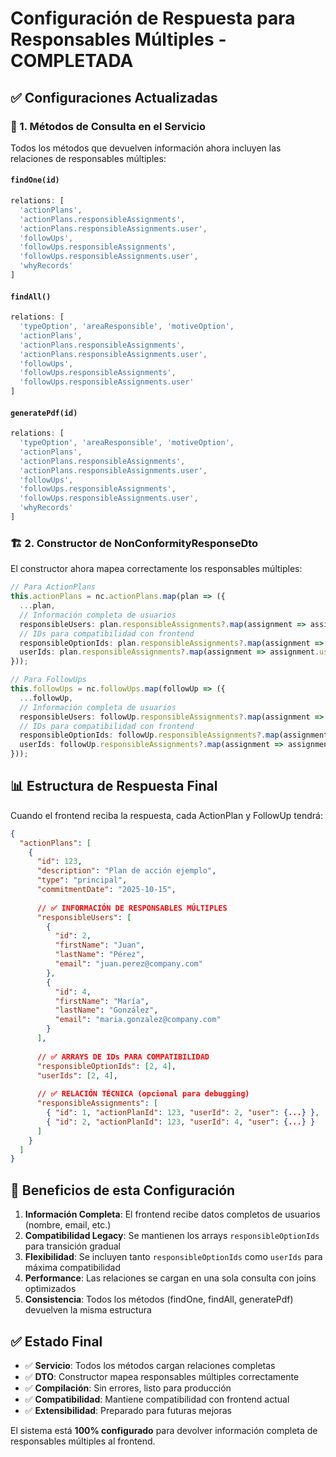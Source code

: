 # Configuración de Respuesta para Responsables Múltiples - COMPLETADA

## ✅ Configuraciones Actualizadas

### 🔄 1. Métodos de Consulta en el Servicio

Todos los métodos que devuelven información ahora incluyen las relaciones de responsables múltiples:

#### `findOne(id)` 
```typescript
relations: [
  'actionPlans', 
  'actionPlans.responsibleAssignments',
  'actionPlans.responsibleAssignments.user',
  'followUps', 
  'followUps.responsibleAssignments',
  'followUps.responsibleAssignments.user',
  'whyRecords'
]
```

#### `findAll()`
```typescript
relations: [
  'typeOption', 'areaResponsible', 'motiveOption',
  'actionPlans', 
  'actionPlans.responsibleAssignments',
  'actionPlans.responsibleAssignments.user',
  'followUps', 
  'followUps.responsibleAssignments',
  'followUps.responsibleAssignments.user'
]
```

#### `generatePdf(id)`
```typescript
relations: [
  'typeOption', 'areaResponsible', 'motiveOption', 
  'actionPlans', 
  'actionPlans.responsibleAssignments',
  'actionPlans.responsibleAssignments.user',
  'followUps', 
  'followUps.responsibleAssignments',
  'followUps.responsibleAssignments.user',
  'whyRecords'
]
```

### 🏗️ 2. Constructor de NonConformityResponseDto

El constructor ahora mapea correctamente los responsables múltiples:

```typescript
// Para ActionPlans
this.actionPlans = nc.actionPlans.map(plan => ({
  ...plan,
  // Información completa de usuarios
  responsibleUsers: plan.responsibleAssignments?.map(assignment => assignment.user) || [],
  // IDs para compatibilidad con frontend
  responsibleOptionIds: plan.responsibleAssignments?.map(assignment => assignment.userId) || [],
  userIds: plan.responsibleAssignments?.map(assignment => assignment.userId) || []
}));

// Para FollowUps
this.followUps = nc.followUps.map(followUp => ({
  ...followUp,
  // Información completa de usuarios
  responsibleUsers: followUp.responsibleAssignments?.map(assignment => assignment.user) || [],
  // IDs para compatibilidad con frontend
  responsibleOptionIds: followUp.responsibleAssignments?.map(assignment => assignment.userId) || [],
  userIds: followUp.responsibleAssignments?.map(assignment => assignment.userId) || []
}));
```

## 📊 Estructura de Respuesta Final

Cuando el frontend reciba la respuesta, cada ActionPlan y FollowUp tendrá:

```json
{
  "actionPlans": [
    {
      "id": 123,
      "description": "Plan de acción ejemplo",
      "type": "principal",
      "commitmentDate": "2025-10-15",
      
      // ✅ INFORMACIÓN DE RESPONSABLES MÚLTIPLES
      "responsibleUsers": [
        {
          "id": 2,
          "firstName": "Juan",
          "lastName": "Pérez",
          "email": "juan.perez@company.com"
        },
        {
          "id": 4,
          "firstName": "María",
          "lastName": "González", 
          "email": "maria.gonzalez@company.com"
        }
      ],
      
      // ✅ ARRAYS DE IDs PARA COMPATIBILIDAD
      "responsibleOptionIds": [2, 4],
      "userIds": [2, 4],
      
      // ✅ RELACIÓN TÉCNICA (opcional para debugging)
      "responsibleAssignments": [
        { "id": 1, "actionPlanId": 123, "userId": 2, "user": {...} },
        { "id": 2, "actionPlanId": 123, "userId": 4, "user": {...} }
      ]
    }
  ]
}
```

## 🎯 Beneficios de esta Configuración

1. **Información Completa**: El frontend recibe datos completos de usuarios (nombre, email, etc.)
2. **Compatibilidad Legacy**: Se mantienen los arrays `responsibleOptionIds` para transición gradual
3. **Flexibilidad**: Se incluyen tanto `responsibleOptionIds` como `userIds` para máxima compatibilidad
4. **Performance**: Las relaciones se cargan en una sola consulta con joins optimizados
5. **Consistencia**: Todos los métodos (findOne, findAll, generatePdf) devuelven la misma estructura

## ✅ Estado Final

- ✅ **Servicio**: Todos los métodos cargan relaciones completas
- ✅ **DTO**: Constructor mapea responsables múltiples correctamente
- ✅ **Compilación**: Sin errores, listo para producción
- ✅ **Compatibilidad**: Mantiene compatibilidad con frontend actual
- ✅ **Extensibilidad**: Preparado para futuras mejoras

El sistema está **100% configurado** para devolver información completa de responsables múltiples al frontend.